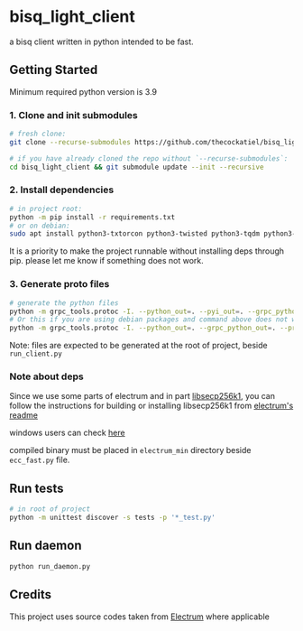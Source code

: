 # bisq_light_client

a bisq client written in python intended to be fast.

## Getting Started

Minimum required python version is 3.9

### 1. Clone and init submodules

```bash
# fresh clone:
git clone --recurse-submodules https://github.com/thecockatiel/bisq_light_client.git

# if you have already cloned the repo without `--recurse-submodules`:
cd bisq_light_client && git submodule update --init --recursive
```

### 2. Install dependencies

```bash
# in project root:
python -m pip install -r requirements.txt
# or on debian:
sudo apt install python3-txtorcon python3-twisted python3-tqdm python3-grpcio python3-cryptography python3-pycryptodome python3-requests python3-socks python3-psutil libsecp256k1-dev python3-sortedcontainers python3-aiohttp python3-async-timeout python3-aiorpcx python3-certifi python3-dnspython python3-six python3-openssl python3-grpc-tools tor python3-attr python3-jsonpatch
```

It is a priority to make the project runnable without installing deps through pip. please let me know if something does not work.

### 3. Generate proto files

```bash
# generate the python files
python -m grpc_tools.protoc -I. --python_out=. --pyi_out=. --grpc_python_out=. --proto_path=proto grpc.proto pb.proto grpc_extra.proto spb.proto
# Or this if you are using debian packages and command above does not work:
python -m grpc_tools.protoc -I. --python_out=. --grpc_python_out=. --proto_path=proto grpc.proto pb.proto grpc_extra.proto spb.proto
```

Note: files are expected to be generated at the root of project, beside `run_client.py`

### Note about deps

Since we use some parts of electrum and in part [libsecp256k1](https://github.com/bitcoin-core/secp256k1), you can follow the instructions for building or installing libsecp256k1 from [electrum's readme](https://github.com/spesmilo/electrum/blob/4.4.5/README.md)

windows users can check [here](https://github.com/spesmilo/electrum/blob/4.4.5/contrib/build-wine/README_windows.md#2-install-libsecp256k1)

compiled binary must be placed in `electrum_min` directory beside `ecc_fast.py` file.

## Run tests

```bash
# in root of project
python -m unittest discover -s tests -p '*_test.py'
```

## Run daemon

```bash
python run_daemon.py
```

## Credits

This project uses source codes taken from [Electrum](https://github.com/spesmilo/electrum) where applicable
